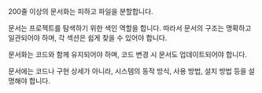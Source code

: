 
200줄 이상의 문서화는 피하고 파일을 분할합니다.

문서는 프로젝트를 탐색하기 위한 색인 역할을 합니다. 따라서 문서의 구조는 명확하고 일관되어야 하며, 각 섹션은 쉽게 찾을 수 있어야 합니다.

문서화는 코드와 함께 유지되어야 하며, 코드 변경 시 문서도 업데이트되어야 합니다.

문서에는 코드나 구현 상세가 아니라, 시스템의 동작 방식, 사용 방법, 설치 방법 등을 설명해야 합니다.
